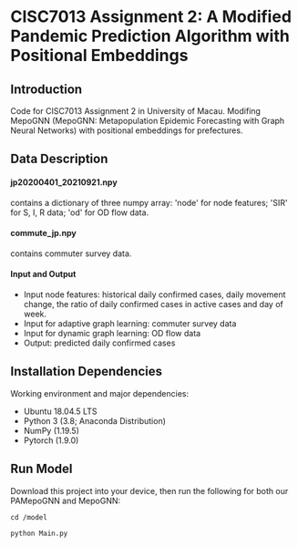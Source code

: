 # CISC7013 Assignment 2: A Modified Pandemic Prediction Algorithm with Positional Embeddings

## Introduction
 Code for CISC7013 Assignment 2 in University of Macau.
 Modifing MepoGNN (MepoGNN: Metapopulation Epidemic Forecasting with Graph Neural Networks) with positional embeddings for prefectures.
 
## Data Description
#### jp20200401_20210921.npy 
contains a dictionary of three numpy array: 'node' for node features; 'SIR' for S, I, R data; 'od' for OD flow data.
#### commute_jp.npy 
contains commuter survey data. 

#### Input and Output
* Input node features: historical daily confirmed cases, daily movement change, the ratio of daily confirmed cases in active cases and day of week. 
* Input for adaptive graph learning: commuter survey data
* Input for dynamic graph learning: OD flow data
* Output: predicted daily confirmed cases


## Installation Dependencies
Working environment and major dependencies:
* Ubuntu 18.04.5 LTS
* Python 3 (3.8; Anaconda Distribution)
* NumPy (1.19.5)
* Pytorch (1.9.0)

## Run Model

Download this project into your device, then run the following for both our PAMepoGNN and MepoGNN:

``
cd /model
``

``
python Main.py
``
